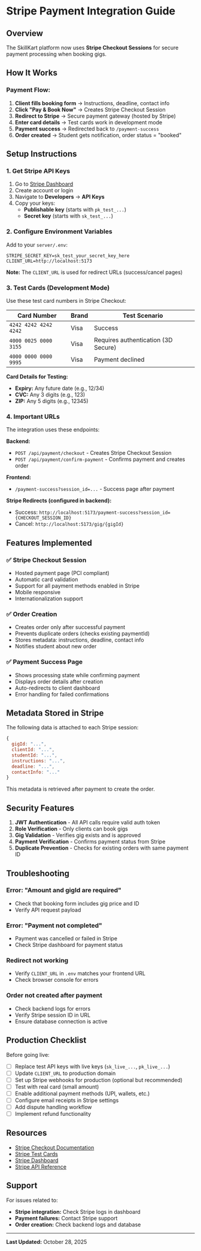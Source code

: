 # Stripe Payment Integration Guide

## Overview
The SkillKart platform now uses **Stripe Checkout Sessions** for secure payment processing when booking gigs.

## How It Works

### Payment Flow:
1. **Client fills booking form** → Instructions, deadline, contact info
2. **Click "Pay & Book Now"** → Creates Stripe Checkout Session
3. **Redirect to Stripe** → Secure payment gateway (hosted by Stripe)
4. **Enter card details** → Test cards work in development mode
5. **Payment success** → Redirected back to `/payment-success`
6. **Order created** → Student gets notification, order status = "booked"

## Setup Instructions

### 1. Get Stripe API Keys

1. Go to [Stripe Dashboard](https://dashboard.stripe.com/)
2. Create account or login
3. Navigate to **Developers** → **API Keys**
4. Copy your keys:
   - **Publishable key** (starts with `pk_test_...`)
   - **Secret key** (starts with `sk_test_...`)

### 2. Configure Environment Variables

Add to your `server/.env`:

```env
STRIPE_SECRET_KEY=sk_test_your_secret_key_here
CLIENT_URL=http://localhost:5173
```

**Note:** The `CLIENT_URL` is used for redirect URLs (success/cancel pages)

### 3. Test Cards (Development Mode)

Use these test card numbers in Stripe Checkout:

| Card Number | Brand | Test Scenario |
|------------|-------|---------------|
| `4242 4242 4242 4242` | Visa | Success |
| `4000 0025 0000 3155` | Visa | Requires authentication (3D Secure) |
| `4000 0000 0000 9995` | Visa | Payment declined |

**Card Details for Testing:**
- **Expiry:** Any future date (e.g., 12/34)
- **CVC:** Any 3 digits (e.g., 123)
- **ZIP:** Any 5 digits (e.g., 12345)

### 4. Important URLs

The integration uses these endpoints:

**Backend:**
- `POST /api/payment/checkout` - Creates Stripe Checkout Session
- `POST /api/payment/confirm-payment` - Confirms payment and creates order

**Frontend:**
- `/payment-success?session_id=...` - Success page after payment

**Stripe Redirects (configured in backend):**
- Success: `http://localhost:5173/payment-success?session_id={CHECKOUT_SESSION_ID}`
- Cancel: `http://localhost:5173/gig/{gigId}`

## Features Implemented

### ✅ Stripe Checkout Session
- Hosted payment page (PCI compliant)
- Automatic card validation
- Support for all payment methods enabled in Stripe
- Mobile responsive
- Internationalization support

### ✅ Order Creation
- Creates order only after successful payment
- Prevents duplicate orders (checks existing paymentId)
- Stores metadata: instructions, deadline, contact info
- Notifies student about new order

### ✅ Payment Success Page
- Shows processing state while confirming payment
- Displays order details after creation
- Auto-redirects to client dashboard
- Error handling for failed confirmations

## Metadata Stored in Stripe

The following data is attached to each Stripe session:

```javascript
{
  gigId: "...",
  clientId: "...", 
  studentId: "...",
  instructions: "...",
  deadline: "...",
  contactInfo: "..."
}
```

This metadata is retrieved after payment to create the order.

## Security Features

1. **JWT Authentication** - All API calls require valid auth token
2. **Role Verification** - Only clients can book gigs
3. **Gig Validation** - Verifies gig exists and is approved
4. **Payment Verification** - Confirms payment status from Stripe
5. **Duplicate Prevention** - Checks for existing orders with same payment ID

## Troubleshooting

### Error: "Amount and gigId are required"
- Check that booking form includes gig price and ID
- Verify API request payload

### Error: "Payment not completed"
- Payment was cancelled or failed in Stripe
- Check Stripe dashboard for payment status

### Redirect not working
- Verify `CLIENT_URL` in `.env` matches your frontend URL
- Check browser console for errors

### Order not created after payment
- Check backend logs for errors
- Verify Stripe session ID in URL
- Ensure database connection is active

## Production Checklist

Before going live:

- [ ] Replace test API keys with live keys (`sk_live_...`, `pk_live_...`)
- [ ] Update `CLIENT_URL` to production domain
- [ ] Set up Stripe webhooks for production (optional but recommended)
- [ ] Test with real card (small amount)
- [ ] Enable additional payment methods (UPI, wallets, etc.)
- [ ] Configure email receipts in Stripe settings
- [ ] Add dispute handling workflow
- [ ] Implement refund functionality

## Resources

- [Stripe Checkout Documentation](https://stripe.com/docs/checkout)
- [Stripe Test Cards](https://stripe.com/docs/testing)
- [Stripe Dashboard](https://dashboard.stripe.com/)
- [Stripe API Reference](https://stripe.com/docs/api)

## Support

For issues related to:
- **Stripe integration:** Check Stripe logs in dashboard
- **Payment failures:** Contact Stripe support
- **Order creation:** Check backend logs and database

---

**Last Updated:** October 28, 2025
